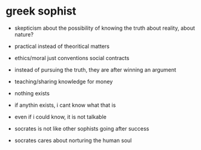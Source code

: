 # greek sophist

- skepticism about the possibility of knowing the truth about reality, about nature?

- practical instead of theoritical matters

- ethics/moral just conventions social contracts

- instead of pursuing the truth, they are after winning an argument

- teaching/sharing knowledge for money

- nothing exists
- if anythin exists, i cant know what that is
- even if i could know, it is not talkable


- socrates is not like other sophists going after success

- socrates cares about norturing the human soul

